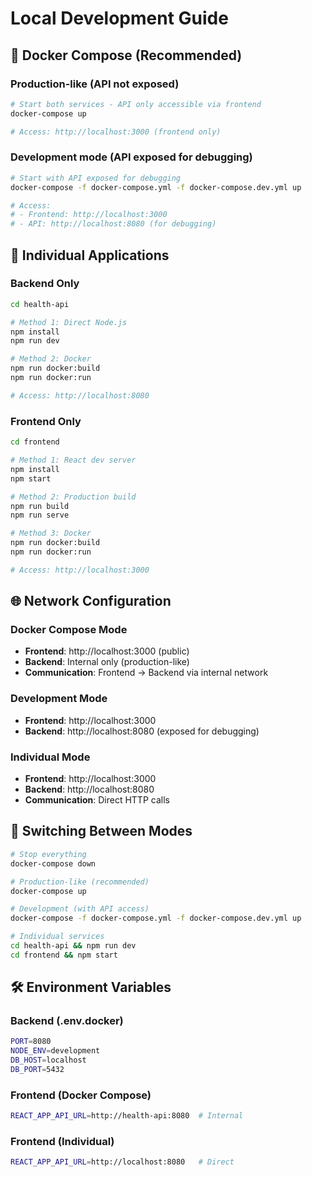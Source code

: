 # Local Development Guide

## 🐳 Docker Compose (Recommended)

### Production-like (API not exposed)
```bash
# Start both services - API only accessible via frontend
docker-compose up

# Access: http://localhost:3000 (frontend only)
```

### Development mode (API exposed for debugging)
```bash
# Start with API exposed for debugging
docker-compose -f docker-compose.yml -f docker-compose.dev.yml up

# Access: 
# - Frontend: http://localhost:3000
# - API: http://localhost:8080 (for debugging)
```

## 🔧 Individual Applications

### Backend Only
```bash
cd health-api

# Method 1: Direct Node.js
npm install
npm run dev

# Method 2: Docker
npm run docker:build
npm run docker:run

# Access: http://localhost:8080
```

### Frontend Only
```bash
cd frontend

# Method 1: React dev server
npm install
npm start

# Method 2: Production build
npm run build
npm run serve

# Method 3: Docker
npm run docker:build
npm run docker:run

# Access: http://localhost:3000
```

## 🌐 Network Configuration

### Docker Compose Mode
- **Frontend**: http://localhost:3000 (public)
- **Backend**: Internal only (production-like)
- **Communication**: Frontend → Backend via internal network

### Development Mode
- **Frontend**: http://localhost:3000
- **Backend**: http://localhost:8080 (exposed for debugging)

### Individual Mode
- **Frontend**: http://localhost:3000
- **Backend**: http://localhost:8080
- **Communication**: Direct HTTP calls

## 🔄 Switching Between Modes

```bash
# Stop everything
docker-compose down

# Production-like (recommended)
docker-compose up

# Development (with API access)
docker-compose -f docker-compose.yml -f docker-compose.dev.yml up

# Individual services
cd health-api && npm run dev
cd frontend && npm start
```

## 🛠️ Environment Variables

### Backend (.env.docker)
```bash
PORT=8080
NODE_ENV=development
DB_HOST=localhost
DB_PORT=5432
```

### Frontend (Docker Compose)
```bash
REACT_APP_API_URL=http://health-api:8080  # Internal
```

### Frontend (Individual)
```bash
REACT_APP_API_URL=http://localhost:8080   # Direct
```